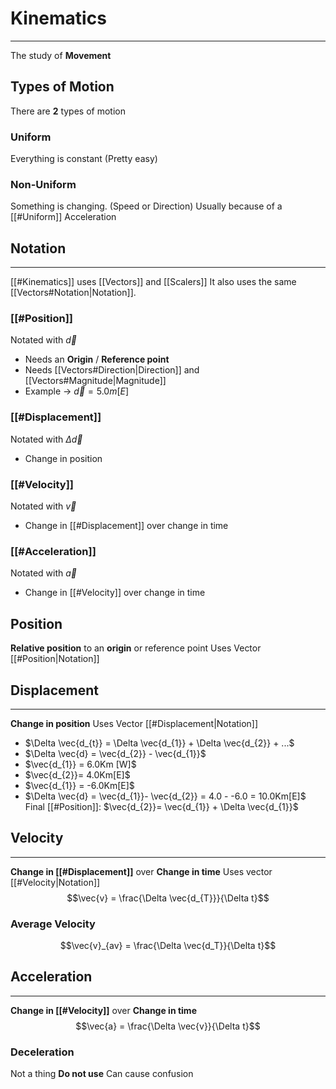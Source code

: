 # Kinematics
---
The study of **Movement**

## Types of Motion
There are **2** types of motion
### Uniform
Everything is constant (Pretty easy)

### Non-Uniform
Something is changing. (Speed or Direction)
Usually because of a [[#Uniform]] Acceleration
## Notation
---
[[#Kinematics]] uses [[Vectors]] and [[Scalers]]
It also uses the same [[Vectors#Notation|Notation]].

### [[#Position]]
Notated with $\vec{d}$
- Needs an **Origin** / **Reference point**
- Needs [[Vectors#Direction|Direction]] and [[Vectors#Magnitude|Magnitude]]
- Example -> $\vec{d} = 5.0m[E]$
### [[#Displacement]]
Notated with $\Delta \vec{d}$
- Change in position
### [[#Velocity]]
Notated with $\vec{v}$
- Change in [[#Displacement]] over change in time

### [[#Acceleration]]
Notated with $\vec{a}$
- Change in [[#Velocity]] over change in time
## Position
**Relative position** to an **origin** or reference point
Uses Vector [[#Position|Notation]]

## Displacement
---
**Change in position**
Uses Vector [[#Displacement|Notation]]
- $\Delta \vec{d_{t}} = \Delta \vec{d_{1}} + \Delta \vec{d_{2}} + ...$  
- $\Delta \vec{d} = \vec{d_{2}} - \vec{d_{1}}$ 
- $\vec{d_{1}} = 6.0Km [W]$
- $\vec{d_{2}}= 4.0Km[E]$
- $\vec{d_{1}} = -6.0Km[E]$
- $\Delta \vec{d} = \vec{d_{1}}- \vec{d_{2}} = 4.0 - -6.0 = 10.0Km[E]$ 
Final [[#Position]]: $\vec{d_{2}}= \vec{d_{1}} + \Delta \vec{d_{1}}$ 

## Velocity
---
**Change in [[#Displacement]]** over **Change in time**
Uses vector [[#Velocity|Notation]]
$$\vec{v} = \frac{\Delta \vec{d_{T}}}{\Delta t}$$
### Average Velocity
$$\vec{v}_{av} = \frac{\Delta \vec{d_T}}{\Delta t}$$
## Acceleration
---
**Change in [[#Velocity]]** over **Change in time**
$$\vec{a} = \frac{\Delta \vec{v}}{\Delta t}$$
### Deceleration
Not a thing **Do not use**
Can cause confusion
